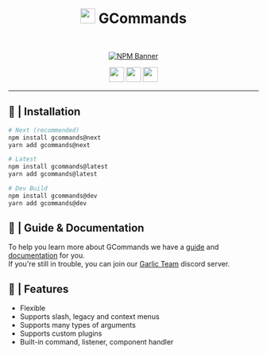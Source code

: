 <div align="center">
    
   # <img src="https://cdn.discordapp.com/avatars/834822955229380619/7d0142158babe0375e7cc633e87c06d4.png" height="30"> GCommands
    
  <br />
  <p>
    <a href="https://www.npmjs.com/package/gcommands"><img src="https://nodei.co/npm/gcommands.png?downloads=true&stars=true" alt="NPM Banner"></a>
  </p>
  <p>
    <a href="https://ko-fi.com/H2H05FNRL"><img src="https://img.shields.io/badge/Kofi-Donate-yellow?style=for-the-badge" height="30" /></a>
    <a href="https://github.com/Garlic-Team/GCommands"><img src="https://img.shields.io/badge/Open-Source-blue?style=for-the-badge" height="30" /></a>
    <img src="https://img.shields.io/badge/Made%20With-TypeScript-red?style=for-the-badge" height="30" />
  </p>
</div>

---

## 📂 | Installation

```sh
# Next (recommended)
npm install gcommands@next
yarn add gcommands@next

# Latest
npm install gcommands@latest
yarn add gcommands@latest

# Dev Build
npm install gcommands@dev
yarn add gcommands@dev
```

## 🐢 | Guide & Documentation
To help you learn more about GCommands we have a [guide](https://gcommands.js.org/guide/) and [documentation](https://garlic-team.js.org/#/docs/gcommands/next/general/welcome) for you.  
If you're still in trouble, you can join our [Garlic Team](https://discord.gg/AjKJSBbGm2) discord server.

## 👀 | Features

- Flexible
- Supports slash, legacy and context menus
- Supports many types of arguments
- Supports custom plugins
- Built-in command, listener, component handler
